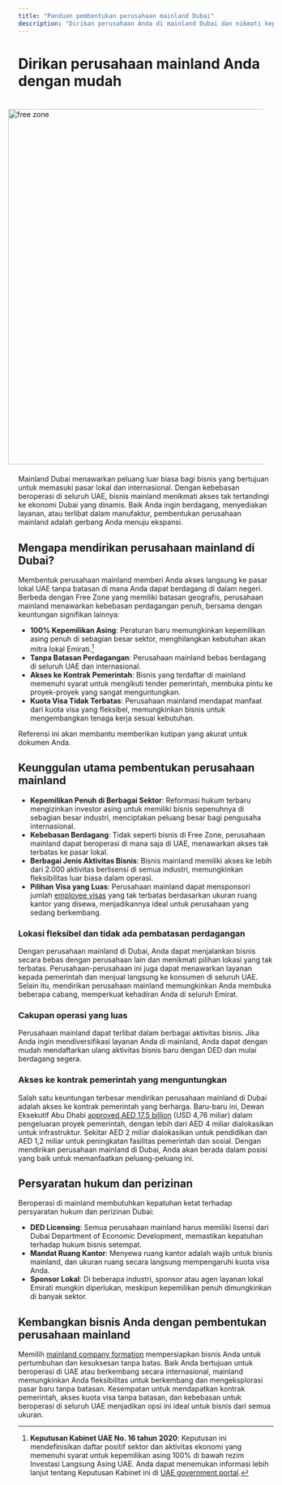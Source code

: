 ```yaml
---
title: "Panduan pembentukan perusahaan mainland Dubai"
description: "Dirikan perusahaan Anda di mainland Dubai dan nikmati kepemilikan 100%, perdagangan tak terbatas di seluruh UAE, akses ke kontrak pemerintah, dan kuota visa yang fleksibel."
---
```


# Dirikan perusahaan mainland Anda dengan mudah

<img src="/img/iStock-635478390.avif" alt="free zone" width="700" align="right" style="padding: 20px" >

Mainland Dubai menawarkan peluang luar biasa bagi bisnis yang bertujuan untuk memasuki pasar lokal dan internasional. Dengan kebebasan beroperasi di seluruh UAE, bisnis mainland menikmati akses tak tertandingi ke ekonomi Dubai yang dinamis. Baik Anda ingin berdagang, menyediakan layanan, atau terlibat dalam manufaktur, pembentukan perusahaan mainland adalah gerbang Anda menuju ekspansi.

## Mengapa mendirikan perusahaan mainland di Dubai?

Membentuk perusahaan mainland memberi Anda akses langsung ke pasar lokal UAE tanpa batasan di mana Anda dapat berdagang di dalam negeri. Berbeda dengan Free Zone yang memiliki batasan geografis, perusahaan mainland menawarkan kebebasan perdagangan penuh, bersama dengan keuntungan signifikan lainnya:

- **100% Kepemilikan Asing**: Peraturan baru memungkinkan kepemilikan asing penuh di sebagian besar sektor, menghilangkan kebutuhan akan mitra lokal Emirati.[^1]
- **Tanpa Batasan Perdagangan**: Perusahaan mainland bebas berdagang di seluruh UAE dan internasional.
- **Akses ke Kontrak Pemerintah**: Bisnis yang terdaftar di mainland memenuhi syarat untuk mengikuti tender pemerintah, membuka pintu ke proyek-proyek yang sangat menguntungkan.
- **Kuota Visa Tidak Terbatas**: Perusahaan mainland mendapat manfaat dari kuota visa yang fleksibel, memungkinkan bisnis untuk mengembangkan tenaga kerja sesuai kebutuhan.

[^1]: **Keputusan Kabinet UAE No. 16 tahun 2020**: Keputusan ini mendefinisikan daftar positif sektor dan aktivitas ekonomi yang memenuhi syarat untuk kepemilikan asing 100% di bawah rezim Investasi Langsung Asing UAE. Anda dapat menemukan informasi lebih lanjut tentang Keputusan Kabinet ini di [UAE government portal](https://u.ae/en/information-and-services/business/doing-business-on-the-mainland/full-foreign-ownership-of-commercial-companies).

Referensi ini akan membantu memberikan kutipan yang akurat untuk dokumen Anda.

## Keunggulan utama pembentukan perusahaan mainland

- **Kepemilikan Penuh di Berbagai Sektor**: Reformasi hukum terbaru mengizinkan investor asing untuk memiliki bisnis sepenuhnya di sebagian besar industri, menciptakan peluang besar bagi pengusaha internasional.
- **Kebebasan Berdagang**: Tidak seperti bisnis di Free Zone, perusahaan mainland dapat beroperasi di mana saja di UAE, menawarkan akses tak terbatas ke pasar lokal.
- **Berbagai Jenis Aktivitas Bisnis**: Bisnis mainland memiliki akses ke lebih dari 2.000 aktivitas berlisensi di semua industri, memungkinkan fleksibilitas luar biasa dalam operasi.
- **Pilihan Visa yang Luas**: Perusahaan mainland dapat mensponsori jumlah [employee visas](./employment-visas) yang tak terbatas berdasarkan ukuran ruang kantor yang disewa, menjadikannya ideal untuk perusahaan yang sedang berkembang.

### Lokasi fleksibel dan tidak ada pembatasan perdagangan

Dengan perusahaan mainland di Dubai, Anda dapat menjalankan bisnis secara bebas dengan perusahaan lain dan menikmati pilihan lokasi yang tak terbatas. Perusahaan-perusahaan ini juga dapat menawarkan layanan kepada pemerintah dan menjual langsung ke konsumen di seluruh UAE. Selain itu, mendirikan perusahaan mainland memungkinkan Anda membuka beberapa cabang, memperkuat kehadiran Anda di seluruh Emirat.

### Cakupan operasi yang luas

Perusahaan mainland dapat terlibat dalam berbagai aktivitas bisnis. Jika Anda ingin mendiversifikasi layanan Anda di mainland, Anda dapat dengan mudah mendaftarkan ulang aktivitas bisnis baru dengan DED dan mulai berdagang segera.

### Akses ke kontrak pemerintah yang menguntungkan

Salah satu keuntungan terbesar mendirikan perusahaan mainland di Dubai adalah akses ke kontrak pemerintah yang berharga. Baru-baru ini, Dewan Eksekutif Abu Dhabi [approved AED 17.5 billion](https://gulfnews.com/going-out/society/executive-council-approves-projects-worth-dh175b-1.1643027) (USD 4,76 miliar) dalam pengeluaran proyek pemerintah, dengan lebih dari AED 4 miliar dialokasikan untuk infrastruktur. Sekitar AED 2 miliar dialokasikan untuk pendidikan dan AED 1,2 miliar untuk peningkatan fasilitas pemerintah dan sosial. Dengan mendirikan perusahaan mainland di Dubai, Anda akan berada dalam posisi yang baik untuk memanfaatkan peluang-peluang ini.

## Persyaratan hukum dan perizinan

Beroperasi di mainland membutuhkan kepatuhan ketat terhadap persyaratan hukum dan perizinan Dubai:

- **DED Licensing**: Semua perusahaan mainland harus memiliki lisensi dari Dubai Department of Economic Development, memastikan kepatuhan terhadap hukum bisnis setempat.
- **Mandat Ruang Kantor**: Menyewa ruang kantor adalah wajib untuk bisnis mainland, dan ukuran ruang secara langsung mempengaruhi kuota visa Anda.
- **Sponsor Lokal**: Di beberapa industri, sponsor atau agen layanan lokal Emirati mungkin diperlukan, meskipun kepemilikan penuh dimungkinkan di banyak sektor.

## Kembangkan bisnis Anda dengan pembentukan perusahaan mainland

Memilih [mainland company formation](./insights/incorporation-steps#uae-mainland-setup) mempersiapkan bisnis Anda untuk pertumbuhan dan kesuksesan tanpa batas. Baik Anda bertujuan untuk beroperasi di UAE atau berkembang secara internasional, mainland memungkinkan Anda fleksibilitas untuk berkembang dan mengeksplorasi pasar baru tanpa batasan. Kesempatan untuk mendapatkan kontrak pemerintah, akses kuota visa tanpa batasan, dan kebebasan untuk beroperasi di seluruh UAE menjadikan opsi ini ideal untuk bisnis dari semua ukuran.